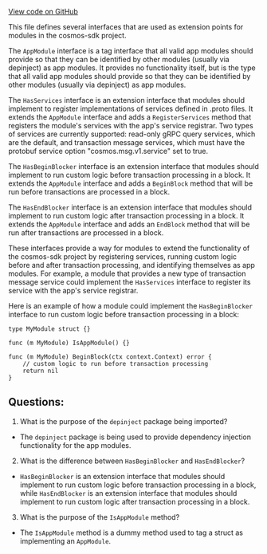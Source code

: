 [View code on GitHub](https://github.com/cosmos/cosmos-sdk/blob/main/core/appmodule/module.go)

This file defines several interfaces that are used as extension points for modules in the cosmos-sdk project. 

The `AppModule` interface is a tag interface that all valid app modules should provide so that they can be identified by other modules (usually via depinject) as app modules. It provides no functionality itself, but is the type that all valid app modules should provide so that they can be identified by other modules (usually via depinject) as app modules.

The `HasServices` interface is an extension interface that modules should implement to register implementations of services defined in .proto files. It extends the `AppModule` interface and adds a `RegisterServices` method that registers the module's services with the app's service registrar. Two types of services are currently supported: read-only gRPC query services, which are the default, and transaction message services, which must have the protobuf service option "cosmos.msg.v1.service" set to true.

The `HasBeginBlocker` interface is an extension interface that modules should implement to run custom logic before transaction processing in a block. It extends the `AppModule` interface and adds a `BeginBlock` method that will be run before transactions are processed in a block.

The `HasEndBlocker` interface is an extension interface that modules should implement to run custom logic after transaction processing in a block. It extends the `AppModule` interface and adds an `EndBlock` method that will be run after transactions are processed in a block.

These interfaces provide a way for modules to extend the functionality of the cosmos-sdk project by registering services, running custom logic before and after transaction processing, and identifying themselves as app modules. For example, a module that provides a new type of transaction message service could implement the `HasServices` interface to register its service with the app's service registrar. 

Here is an example of how a module could implement the `HasBeginBlocker` interface to run custom logic before transaction processing in a block:

```
type MyModule struct {}

func (m MyModule) IsAppModule() {}

func (m MyModule) BeginBlock(ctx context.Context) error {
    // custom logic to run before transaction processing
    return nil
}
```
## Questions: 
 1. What is the purpose of the `depinject` package being imported?
- The `depinject` package is being used to provide dependency injection functionality for the app modules.

2. What is the difference between `HasBeginBlocker` and `HasEndBlocker`?
- `HasBeginBlocker` is an extension interface that modules should implement to run custom logic before transaction processing in a block, while `HasEndBlocker` is an extension interface that modules should implement to run custom logic after transaction processing in a block.

3. What is the purpose of the `IsAppModule` method?
- The `IsAppModule` method is a dummy method used to tag a struct as implementing an `AppModule`.